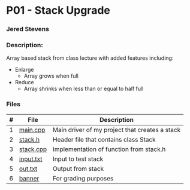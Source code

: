 # P01 - Stack Upgrade
### Jered Stevens
### Description:

Array based stack from class lecture with added features including:
- Enlarge
    - Array grows when full
- Reduce
    - Array shrinks when less than or equal to half full


### Files

|   #   | File            | Description                                        |
| :---: | --------------- | -------------------------------------------------- |
|   1   | <a href="https://github.com/jstevens8185/2143-OOP-stevens/blob/master/Assignments/p01/main.cpp">main.cpp</a>        | Main driver of my project that creates a stack     |
|   2   | <a href="https://github.com/jstevens8185/2143-OOP-stevens/blob/master/Assignments/p01/stack.h">stack.h</a>         | Header file that contains class Stack              |
|   3   | <a href="https://github.com/jstevens8185/2143-OOP-stevens/blob/master/Assignments/p01/stack.cpp">stack.cpp</a>       | Implementation of function from stack.h |
|   4   | <a href="https://github.com/jstevens8185/2143-OOP-stevens/blob/master/Assignments/p01/input.txt">input.txt</a>    | Input to test stack   |
|   5   | <a href="https://github.com/jstevens8185/2143-OOP-stevens/blob/master/Assignments/p01/out.txt">out.txt</a> | Output from stack    |
|   6   | <a href="https://github.com/jstevens8185/2143-OOP-stevens/blob/master/Assignments/p01/banner">banner</a>| For grading purposes|


